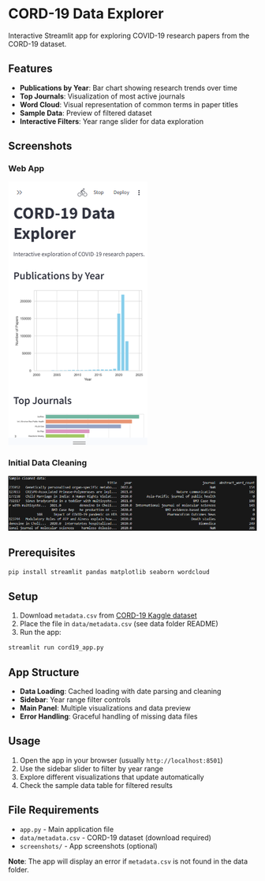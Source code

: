 # CORD-19 Data Explorer

Interactive Streamlit app for exploring COVID-19 research papers from the CORD-19 dataset.

## Features

- **Publications by Year**: Bar chart showing research trends over time
- **Top Journals**: Visualization of most active journals
- **Word Cloud**: Visual representation of common terms in paper titles
- **Sample Data**: Preview of filtered dataset
- **Interactive Filters**: Year range slider for data exploration

## Screenshots

### Web App

![Web App](docs/site.PNG)

### Initial Data Cleaning

![Clean Data Sample](docs/data.PNG)

## Prerequisites

```bash
pip install streamlit pandas matplotlib seaborn wordcloud
```

## Setup

1. Download `metadata.csv` from [CORD-19 Kaggle dataset](https://www.kaggle.com/allen-institute-for-ai/CORD-19-research-challenge)
2. Place the file in `data/metadata.csv` (see data folder README)
3. Run the app:

```bash
streamlit run cord19_app.py
```

## App Structure

- **Data Loading**: Cached loading with date parsing and cleaning
- **Sidebar**: Year range filter controls
- **Main Panel**: Multiple visualizations and data preview
- **Error Handling**: Graceful handling of missing data files

## Usage

1. Open the app in your browser (usually `http://localhost:8501`)
2. Use the sidebar slider to filter by year range
3. Explore different visualizations that update automatically
4. Check the sample data table for filtered results

## File Requirements

- `app.py` - Main application file
- `data/metadata.csv` - CORD-19 dataset (download required)
- `screenshots/` - App screenshots (optional)

**Note**: The app will display an error if `metadata.csv` is not found in the data folder.
